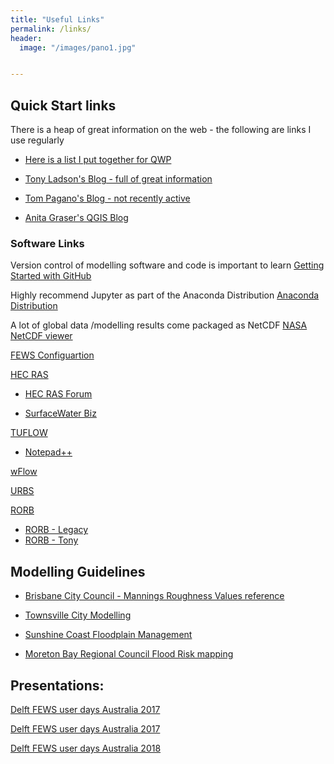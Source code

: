 ```yaml
---
title: "Useful Links"
permalink: /links/
header:
  image: "/images/pano1.jpg"


---
```


## Quick Start links
There is a heap of great information on the web - the following are links I use regularly

* [Here is a list I put together for QWP](https://qwp.org.au/useful-links/)

* [Tony Ladson's Blog - full of great information](https://tonyladson.wordpress.com/links/)

* [Tom Pagano's Blog - not recently active](http://tompagano.blogspot.com/)

* [Anita Graser's QGIS Blog](https://anitagraser.com/pyqgis-101-introduction-to-qgis-python-programming-for-non-programmers/)


### Software Links
Version control of modelling software and code is important to learn
[Getting Started with GitHub](http://kbroman.org/github_tutorial/)

Highly recommend Jupyter as part of the Anaconda Distribution
[Anaconda Distribution](https://www.anaconda.com/download/)

A lot of global data /modelling results come packaged as NetCDF 
[NASA NetCDF viewer](https://www.giss.nasa.gov/tools/panoply/download/)

[FEWS Configuartion](https://oss.deltares.nl/web/delft-fews/windows)


[HEC RAS](https://www.hec.usace.army.mil/software/hec-ras/)
  - [HEC RAS Forum](http://hecrasmodel.blogspot.com/)

 - [SurfaceWater Biz](http://www.surfacewater.biz/about-us/)

[TUFLOW](https://wiki.tuflow.com/index.php?title=Main_Page)
-   [Notepad++](https://wiki.tuflow.com/index.php?title=NotepadPlusPlus_Tips)

[wFlow](https://wflow.readthedocs.io/en/latest/)

[URBS](http://members.optusnet.com.au/~doncarroll/index.htm)

[RORB](https://www.harc.com.au/software/rorb/)
- [RORB - Legacy](https://www.monash.edu/engineering/departments/civil/research/themes/water/rorb)
- [RORB - Tony](https://tonyladson.wordpress.com/rorb/)


## Modelling Guidelines

* [Brisbane City Council - Mannings Roughness Values reference](https://www.brisbane.qld.gov.au/sites/default/files/ncd_appendixc_part3.pdf)

* [Townsville City Modelling](https://www.townsville.qld.gov.au/about-council/news-and-publications/reports-drawings-and-plans/engineering-reports)

* [Sunshine Coast Floodplain Management](https://www.sunshinecoast.qld.gov.au/Environment/Rivers-and-Coast/Floodplain-Management)

* [Moreton Bay Regional Council Flood Risk mapping](https://www.moretonbay.qld.gov.au/mbrc-planning-scheme/info-sheets/flood-check-vs-overlay-mapping/)

## Presentations:

[Delft FEWS user days Australia 2017](https://oss.deltares.nl/web/delft-fews/dfuda-2016)

[Delft FEWS user days Australia 2017](https://oss.deltares.nl/web/delft-fews/dfuda-2017)

[Delft FEWS user days Australia 2018](https://oss.deltares.nl/web/delft-fews/dfuda-2018)